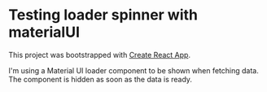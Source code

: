 # Testing loader spinner with materialUI

This project was bootstrapped with [Create React App](https://github.com/facebook/create-react-app).

I'm using a Material UI loader component to be shown when fetching data.
The component is hidden as soon as the data is ready. 
